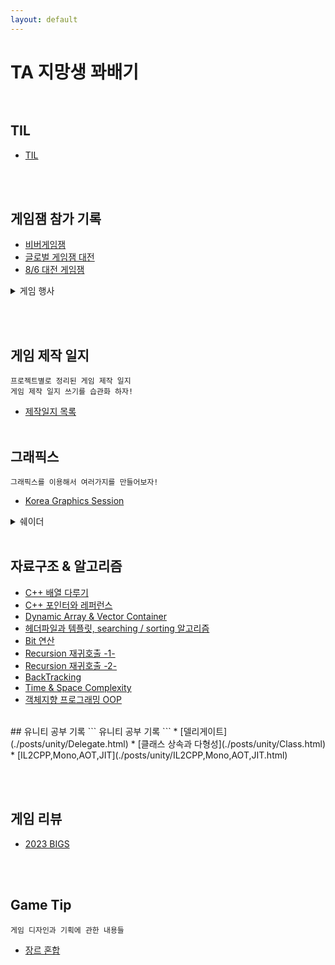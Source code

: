 ```yaml
---
layout: default
---
```


# TA 지망생 꽈배기<br><br>
## TIL

* [TIL](./posts/TIL/리드미.html)



<br>
<br>


## 게임잼 참가 기록
* [비버게임잼](./posts/event/biberGameJam.html)
* [글로벌 게임잼 대전](./posts/event/GlobalGameJamDaejeon.html)
* [8/6 대전 게임잼](./posts/event\GameJamDaejeon.html)

<details>
<summary>게임 행사</summary>
<div markdown="1">
* [인디게임 페스티벌](./posts/event/IndieFestival.html)
* [G스타](./posts/event/G-star.html)
</div>
</details>

<br><br>
## 게임 제작 일지
```
프로젝트별로 정리된 게임 제작 일지
게임 제작 일지 쓰기를 습관화 하자!
```
* [제작일지 목록](./posts/GameDevDiary/목차.html)
<br><br>


## 그래픽스
```
그래픽스를 이용해서 여러가지를 만들어보자!
```
* [Korea Graphics Session](./posts/graphics/KoreaGraphics.html)
<details>
<summary>쉐이더</summary>
<div markdown="1">
* [렌더링 파이프라인 과정](./posts/graphics/rendering_pipeline.html)
* [쉐이더](./posts/graphics/shader_1.html)
* [UV 입히기](./posts/graphics/shader_2.html)
* [버텍스 쉐이더와 프래그먼트 쉐이더](./posts/graphics/shader_3.html)
* [Blinn Phong과 Lighting](./posts/graphics/shader_4.html)
* [ShadowMapping](./posts/graphics/shader_5.html)
* [ShadowCascade](./posts/graphics/shader_6.html)
* [Transparent](./posts/graphics/shader_7.html)
* [Alpha CutoutMode](./posts/graphics/shader_8.html)
* [DoubleSided과 Culling](./posts/graphics/shader_9.html)
* [PBR마테리얼과 Rendering Debugger](./posts/graphics/shader_10.html)
* [Macro란?](./posts/graphics/Macro.html)
* [(HLSL)clip 활용해보기](./posts/graphics/shader_ex_1.html)
* [(HLSL)Wave 구현해보기](./posts/graphics/shader_ex_2.html)
</div>
</details>


<br>

## 자료구조 & 알고리즘
* [C++ 배열 다루기](./posts/Algorithm/C++DataStructre.html)
* [C++ 포인터와 레퍼런스](./posts/Algorithm/C++DataStructre0.html)
* [Dynamic Array & Vector Container](./posts/Algorithm/C++DataStructre1.html)
* [헤더파일과 템플릿, searching / sorting 알고리즘](./posts/Algorithm/C++DataStructre2.html)
* [Bit 연산](./posts/Algorithm/C++DataStructre3.html)
* [Recursion 재귀호출 -1-](./posts/Algorithm/C++DataStructre4.html)
* [Recursion 재귀호출 -2-](./posts/Algorithm/C++DataStructre5.html)
* [BackTracking](./posts/Algorithm/C++DataStructre6.html)
* [Time & Space Complexity](./posts/Algorithm/C++DataStructre7.html)
* [객체지향 프로그래밍 OOP](./posts/Algorithm/C++DataStructre7.html)

<br>
## 유니티 공부 기록
```
유니티 공부 기록
```
* [델리게이트](./posts/unity/Delegate.html)
* [클래스 상속과 다형성](./posts/unity/Class.html)
* [IL2CPP,Mono,AOT,JIT](./posts/unity/IL2CPP,Mono,AOT,JIT.html)

<br><br>

## 게임 리뷰
* [2023 BIGS](./posts/Review/BIGS2023.html)

<br><br>
## Game Tip
```
게임 디자인과 기획에 관한 내용들
```
* [장르 혼합](./posts/GameDevTip\MixGenre.html)

<br><br><br><br>
